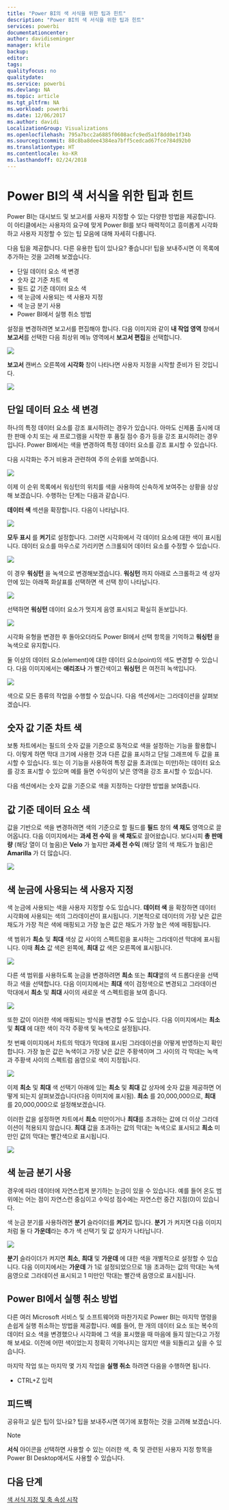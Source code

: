 ```yaml
---
title: "Power BI의 색 서식을 위한 팁과 힌트"
description: "Power BI의 색 서식을 위한 팁과 힌트"
services: powerbi
documentationcenter: 
author: davidiseminger
manager: kfile
backup: 
editor: 
tags: 
qualityfocus: no
qualitydate: 
ms.service: powerbi
ms.devlang: NA
ms.topic: article
ms.tgt_pltfrm: NA
ms.workload: powerbi
ms.date: 12/06/2017
ms.author: davidi
LocalizationGroup: Visualizations
ms.openlocfilehash: 795a7bcc2a6885f0608acfc9ed5a1f8dd0e1f34b
ms.sourcegitcommit: 88c8ba8dee4384ea7bff5cedcad67fce784d92b0
ms.translationtype: HT
ms.contentlocale: ko-KR
ms.lasthandoff: 02/24/2018
---
```

# <a name="tips-and-tricks-for-color-formatting-in-power-bi"></a>Power BI의 색 서식을 위한 팁과 힌트
Power BI는 대시보드 및 보고서를 사용자 지정할 수 있는 다양한 방법을 제공합니다. 이 아티클에서는 사용자의 요구에 맞게 Power BI를 보다 매력적이고 흥미롭게 시각화하고 사용자 지정할 수 있는 팁 모음에 대해 자세히 다룹니다.

다음 팁을 제공합니다. 다른 유용한 팁이 있나요? 좋습니다! 팁을 보내주시면 이 목록에 추가하는 것을 고려해 보겠습니다.

* 단일 데이터 요소 색 변경
* 숫자 값 기준 차트 색
* 필드 값 기준 데이터 요소 색
* 색 눈금에 사용되는 색 사용자 지정
* 색 눈금 분기 사용
* Power BI에서 실행 취소 방법

설정을 변경하려면 보고서를 편집해야 합니다. 다음 이미지와 같이 **내 작업 영역** 창에서 **보고서**를 선택한 다음 최상위 메뉴 영역에서 **보고서 편집**을 선택합니다.

![](media/service-tips-and-tricks-for-color-formatting/tipstrickscolor_1.png)

**보고서** 캔버스 오른쪽에 **시각화** 창이 나타나면 사용자 지정을 시작할 준비가 된 것입니다.

![](media/service-tips-and-tricks-for-color-formatting/tipstrickscolor_2.png)

## <a name="change-the-color-of-a-single-data-point"></a>단일 데이터 요소 색 변경
하나의 특정 데이터 요소를 강조 표시하려는 경우가 있습니다. 아마도 신제품 출시에 대한 판매 수치 또는 새 프로그램을 시작한 후 품질 점수 증가 등을 강조 표시하려는 경우입니다. Power BI에서는 색을 변경하여 특정 데이터 요소를 강조 표시할 수 있습니다.

다음 시각화는 주거 비용과 관련하여 주의 순위를 보여줍니다. 

![](media/service-tips-and-tricks-for-color-formatting/tipstrickscolor_3.png)

이제 이 순위 목록에서 워싱턴의 위치를 색을 사용하여 신속하게 보여주는 상황을 상상해 보겠습니다. 수행하는 단계는 다음과 같습니다.

**데이터 색** 섹션을 확장합니다. 다음이 나타납니다.

![](media/service-tips-and-tricks-for-color-formatting/tipstrickscolor_4.png)

**모두 표시** 를 **켜기**로 설정합니다. 그러면 시각화에서 각 데이터 요소에 대한 색이 표시됩니다. 데이터 요소를 마우스로 가리키면 스크롤되어 데이터 요소를 수정할 수 있습니다.

![](media/service-tips-and-tricks-for-color-formatting/tipstrickscolor_5.png)

이 경우 **워싱턴** 을 녹색으로 변경해보겠습니다. **워싱턴** 까지 아래로 스크롤하고 색 상자 안에 있는 아래쪽 화살표를 선택하면 색 선택 창이 나타납니다.

![](media/service-tips-and-tricks-for-color-formatting/tipstrickscolor_6.png)

선택하면 **워싱턴** 데이터 요소가 멋지게 음영 표시되고 확실히 돋보입니다.

![](media/service-tips-and-tricks-for-color-formatting/tipstrickscolor_7.png)

시각화 유형을 변경한 후 돌아오더라도 Power BI에서 선택 항목을 기억하고 **워싱턴** 을 녹색으로 유지합니다.

둘 이상의 데이터 요소(element)에 대한 데이터 요소(point)의 색도 변경할 수 있습니다. 다음 이미지에서는 **애리조나** 가 빨간색이고 **워싱턴** 은 여전히 녹색입니다.

![](media/service-tips-and-tricks-for-color-formatting/tipstrickscolor_8.png)

색으로 모든 종류의 작업을 수행할 수 있습니다. 다음 섹션에서는 그라데이션을 살펴보겠습니다.

## <a name="base-the-colors-of-a-chart-on-a-numeric-value"></a>숫자 값 기준 차트 색
보통 차트에서는 필드의 숫자 값을 기준으로 동적으로 색을 설정하는 기능을 활용합니다. 이렇게 하면 막대 크기에 사용한 것과 다른 값을 표시하고 단일 그래프에 두 값을 표시할 수 있습니다. 또는 이 기능을 사용하여 특정 값을 초과(또는 미만)하는 데이터 요소를 강조 표시할 수 있으며 예를 들면 수익성이 낮은 영역을 강조 표시할 수 있습니다.

다음 섹션에서는 숫자 값을 기준으로 색을 지정하는 다양한 방법을 보여줍니다.

## <a name="base-the-color-of-data-points-on-a-value"></a>값 기준 데이터 요소 색
값을 기반으로 색을 변경하려면 색의 기준으로 할 필드를 **필드** 창의 **색 채도** 영역으로 끌어옵니다. 다음 이미지에서는 **과세 전 수익** 을 **색 채도**로 끌어왔습니다. 보다시피 **총 판매량** (해당 열이 더 높음)은 **Velo** 가 높지만 **과세 전 수익** (해당 열의 색 채도가 높음)은 **Amarilla** 가 더 많습니다.

![](media/service-tips-and-tricks-for-color-formatting/tipstrickscolor_9.png)

## <a name="customize-the-colors-used-in-the-color-scale"></a>색 눈금에 사용되는 색 사용자 지정
색 눈금에 사용되는 색을 사용자 지정할 수도 있습니다. **데이터 색** 을 확장하면 데이터 시각화에 사용되는 색의 그라데이션이 표시됩니다. 기본적으로 데이터의 가장 낮은 값은 채도가 가장 적은 색에 매핑되고 가장 높은 값은 채도가 가장 높은 색에 매핑됩니다.

색 범위가 **최소** 및 **최대** 색상 값 사이의 스펙트럼을 표시하는 그라데이션 막대에 표시됩니다. 이때 **최소** 값 색은 왼쪽에, **최대** 값 색은 오른쪽에 표시됩니다.

![](media/service-tips-and-tricks-for-color-formatting/tipstrickscolor_10.png)

다른 색 범위를 사용하도록 눈금을 변경하려면 **최소** 또는 **최대**옆의 색 드롭다운을 선택하고 색을 선택합니다. 다음 이미지에서는 **최대** 색이 검정색으로 변경되고 그라데이션 막대에서 **최소** 및 **최대** 사이의 새로운 색 스펙트럼을 보여 줍니다.

![](media/service-tips-and-tricks-for-color-formatting/tipstrickscolor_11.png)

또한 값이 이러한 색에 매핑되는 방식을 변경할 수도 있습니다. 다음 이미지에서는 **최소** 및 **최대** 에 대한 색이 각각 주황색 및 녹색으로 설정됩니다.

첫 번째 이미지에서 차트의 막대가 막대에 표시된 그라데이션을 어떻게 반영하는지 확인합니다. 가장 높은 값은 녹색이고 가장 낮은 값은 주황색이며 그 사이의 각 막대는 녹색과 주황색 사이의 스펙트럼 음영으로 색이 지정됩니다.

![](media/service-tips-and-tricks-for-color-formatting/tipstrickscolor_12.png)

이제 **최소** 및 **최대** 색 선택기 아래에 있는 **최소** 및 **최대** 값 상자에 숫자 값을 제공하면 어떻게 되는지 살펴보겠습니다(다음 이미지에 표시됨). **최소** 를 20,000,000으로, **최대** 를 20,000,000으로 설정해보겠습니다.

이러한 값을 설정하면 차트에서 **최소** 미만이거나 **최대**를 초과하는 값에 더 이상 그라데이션이 적용되지 않습니다. **최대** 값을 초과하는 값의 막대는 녹색으로 표시되고 **최소** 미만인 값의 막대는 빨간색으로 표시됩니다.

![](media/service-tips-and-tricks-for-color-formatting/tipstrickscolor_13.png)

## <a name="use-diverging-color-scales"></a>색 눈금 분기 사용
경우에 따라 데이터에 자연스럽게 분기하는 눈금이 있을 수 있습니다. 예를 들어 온도 범위에는 어는 점이 자연스런 중심이고 수익성 점수에는 자연스런 중간 지점(0)이 있습니다.

색 눈금 분기를 사용하려면 **분기** 슬라이더를 **켜기**로 밉니다. **분기** 가 켜지면 다음 이미지처럼 둘 다 **가운데**라는 추가 색 선택기 및 값 상자가 나타납니다.

![](media/service-tips-and-tricks-for-color-formatting/tipstrickscolor_14.png)

**분기** 슬라이더가 켜지면 **최소**, **최대** 및 **가운데** 에 대한 색을 개별적으로 설정할 수 있습니다. 다음 이미지에서는 **가운데** 가 1로 설정되었으므로 1을 초과하는 값의 막대는 녹색 음영으로 그라데이션 표시되고 1 미만인 막대는 빨간색 음영으로 표시됩니다.

## <a name="how-to-undo-in-power-bi"></a>Power BI에서 실행 취소 방법
다른 여러 Microsoft 서비스 및 소프트웨어와 마찬가지로 Power BI는 마지막 명령을 손쉽게 실행 취소하는 방법을 제공합니다. 예를 들어, 한 개의 데이터 요소 또는 복수의 데이터 요소 색을 변경했으나 시각화에 그 색을 표시했을 때 마음에 들지 않는다고 가정해 보세요. 이전에 어떤 색이었는지 정확히 기억나지는 않지만 색을 되돌리고 싶을 수 있습니다.

마지막 작업 또는 마지막 몇 가지 작업을 **실행 취소** 하려면 다음을 수행하면 됩니다.

- CTRL+Z 입력

## <a name="feedback"></a>피드백
공유하고 싶은 팁이 있나요? 팁을 보내주시면 여기에 포함하는 것을 고려해 보겠습니다.

>[!NOTE]
>**서식** 아이콘을 선택하면 사용할 수 있는 이러한 색, 축 및 관련된 사용자 지정 항목을 Power BI Desktop에서도 사용할 수 있습니다.

## <a name="next-steps"></a>다음 단계
[색 서식 지정 및 축 속성 시작](service-getting-started-with-color-formatting-and-axis-properties.md)

